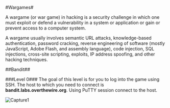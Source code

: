 #Wargames#

A wargame (or war game) in hacking is a security challenge in which one must exploit or defend a vulnerability in a system or application or gain or prevent access to a computer system.

A wargame usually involves semantic URL attacks, knowledge-based authentication, password cracking, reverse engineering of software (mostly JavaScript, Adobe Flash, and assembly language), code injection, SQL injections, cross-site scripting, exploits, IP address spoofing, and other hacking techniques.

##Bandit##

###Level 0###
The goal of this level is for you to log into the game using SSH. The host to which you need to connect is **bandit.labs.overthewire.org**.  Using PuTTY session connect to the host.

![Capture1](https://lh6.googleusercontent.com/xZVtVj7o61GwS0O_-pAxXNryH2EOjJJ-Cse1KFcQZqEeUebPK5XzumJbpNuKbDWwC-o3xQJzmlyeRnKI1LdyC-cQcQfETzNd8Gip=w1342-h547)

